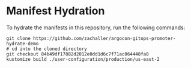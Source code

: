 # Manifest Hydration

To hydrate the manifests in this repository, run the following commands:

```shell
git clone https://github.com/zachaller/argocon-gitops-promoter-hydrate-demo
# cd into the cloned directory
git checkout 84b49df17882d2012e0dd1d6c7f71ac064448fa8
kustomize build ./user-configuration/production/us-east-2
```
